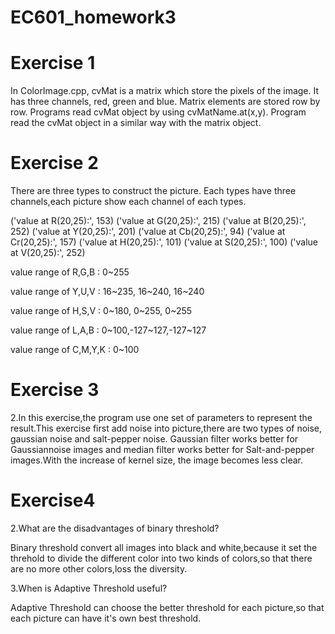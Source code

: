 # EC601_homework3

# Exercise 1

In ColorImage.cpp, cvMat is a matrix which store the pixels of the image. It has three channels, red, green and blue. Matrix elements are stored row by row. Programs read cvMat object by using cvMatName.at(x,y). Program read the cvMat object in a similar way with the matrix object.

# Exercise 2
There are three types to construct the picture. Each types have three channels,each picture show each channel of each types.

('value at R(20,25):', 153)
('value at G(20,25):', 215)
('value at B(20,25):', 252)
('value at Y(20,25):', 201)
('value at Cb(20,25):', 94)
('value at Cr(20,25):', 157)
('value at H(20,25):', 101)
('value at S(20,25):', 100)
('value at V(20,25):', 252)

value range of R,G,B : 0~255

value range of Y,U,V : 16~235, 16~240, 16~240

value range of H,S,V : 0~180, 0~255, 0~255

value range of L,A,B : 0~100,-127~127,-127~127

value range of C,M,Y,K : 0~100

# Exercise 3

2.In this exercise,the program use one set of parameters to represent the result.This exercise first add noise into picture,there are two types of noise, gaussian noise and salt-pepper noise. Gaussian filter works better for Gaussiannoise images and median filter works better for Salt-and-pepper images.With the increase of kernel size, the image becomes less clear.

# Exercise4

2.What are the disadvantages of binary threshold?

Binary threshold convert all images into black and white,because it set the threhold to divide the different color into two kinds of colors,so that there are no more other colors,loss the diversity.

3.When is Adaptive Threshold useful?

Adaptive Threshold can choose the better threshold for each picture,so that each picture can have it's own best threshold.
